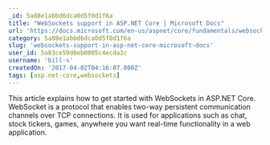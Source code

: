 ```yaml
---
_id: 5a88e1abbd6dca0d5f0d1f6a
title: "WebSockets support in ASP.NET Core | Microsoft Docs"
url: 'https://docs.microsoft.com/en-us/aspnet/core/fundamentals/websockets'
category: 5a88e1abbd6dca0d5f0d1f6a
slug: 'websockets-support-in-asp-net-core-microsoft-docs'
user_id: 5a83ce59d6eb0005c4ecda2c
username: 'bill-s'
createdOn: '2017-04-02T04:16:07.000Z'
tags: [asp.net-core,websockets]
---
```


This article explains how to get started with WebSockets in ASP.NET Core. WebSocket is a protocol that enables two-way persistent communication channels over TCP connections. It is used for applications such as chat, stock tickers, games, anywhere you want real-time functionality in a web application.
